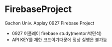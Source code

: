 # FirebaseProject
Gachon Univ. Applay 0927 Firebase Project
- 0927 어플레이 firebase study(mentor:박민석)
- API KEY를 제한 코드이기때문에 정상 실행은 불가능
